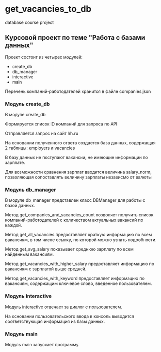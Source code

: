 # get_vacancies_to_db
database course project
## Курсовой проект по теме "Работа с базами данных"
Проект состоит из четырех модулей:
* create_db
* db_manager
* interactive
* main

Перечень компаний-работодателей хранится в файле companies.json 

### Модуль create_db

В модуле create_db

Формируется список ID компаний для запроса по API

Отправляется запрос на сайт hh.ru

На основании полученного ответа создается база данных, содержащая 2 таблицы: employers и vacancies

В базу данных не поступают вакансии, не имеющие информации по зарплате.

Для возможности сравнения зарплат вводится величина salary_norm,
позволяющая сопоставлять величину зарплаты независмо от валюты

### Модуль db_manager

В модуле db_manager представлен класс DBManager для работы с базой данных.

Метод get_companies_and_vacancies_count позволяет получить список компаний-работодателей с количеством актуальных вакансий по каждой.

Метод get_all_vacancies предоставляет краткую информацию по всем вакансиям, в том числе ссылку, по которой можно узнать подробности.

Метод get_avg_salary показывает среднюю зарплату по всем найденным вакансиям.

Метод get_vacancies_with_higher_salary предоставляет информацию по вакансиям с зарплатой выше средней.

Метод get_vacancies_with_keyword предоставляет информацию по вакансиям, содержащим ключевое слово, введенное пользователем.

### Модуль interactive

Модуль interactive отвечает за диалог с пользователем.

На основании пользовательского ввода в консоль выводится соответствующая информация из базы данных.

### Модуль main

Модуль main запускает программу.